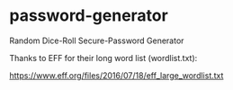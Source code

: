 # password-generator
Random Dice-Roll Secure-Password Generator

Thanks to EFF for their long word list (wordlist.txt):

https://www.eff.org/files/2016/07/18/eff_large_wordlist.txt
